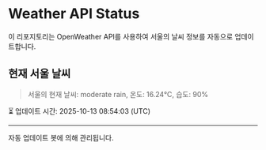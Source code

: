 
# Weather API Status

이 리포지토리는 OpenWeather API를 사용하여 서울의 날씨 정보를 자동으로 업데이트합니다.

## 현재 서울 날씨
> 서울의 현재 날씨: moderate rain, 온도: 16.24°C, 습도: 90%

⏳ 업데이트 시간: 2025-10-13 08:54:03 (UTC)

---
자동 업데이트 봇에 의해 관리됩니다.
